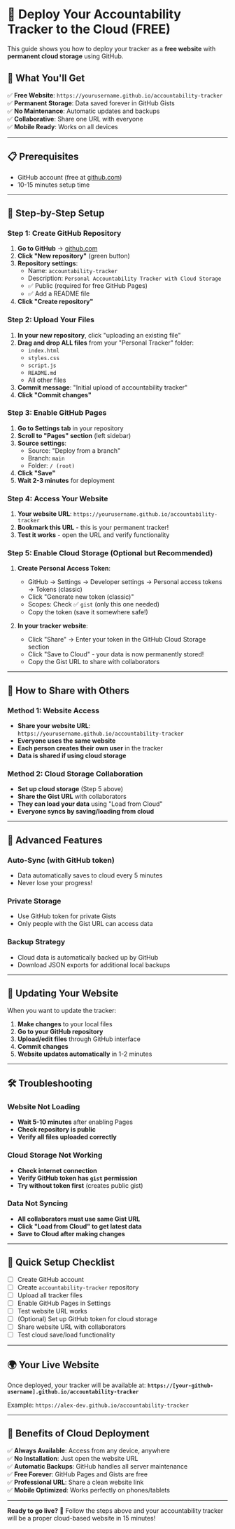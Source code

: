 # 🚀 Deploy Your Accountability Tracker to the Cloud (FREE)

This guide shows you how to deploy your tracker as a **free website** with **permanent cloud storage** using GitHub.

## 🌟 What You'll Get

✅ **Free Website**: `https://yourusername.github.io/accountability-tracker`  
✅ **Permanent Storage**: Data saved forever in GitHub Gists  
✅ **No Maintenance**: Automatic updates and backups  
✅ **Collaborative**: Share one URL with everyone  
✅ **Mobile Ready**: Works on all devices  

---

## 📋 Prerequisites

- GitHub account (free at [github.com](https://github.com))
- 10-15 minutes setup time

---

## 🔧 Step-by-Step Setup

### Step 1: Create GitHub Repository

1. **Go to GitHub** → [github.com](https://github.com)
2. **Click "New repository"** (green button)
3. **Repository settings**:
   - Name: `accountability-tracker`
   - Description: `Personal Accountability Tracker with Cloud Storage`
   - ✅ Public (required for free GitHub Pages)
   - ✅ Add a README file
4. **Click "Create repository"**

### Step 2: Upload Your Files

1. **In your new repository**, click "uploading an existing file"
2. **Drag and drop ALL files** from your "Personal Tracker" folder:
   - `index.html`
   - `styles.css`
   - `script.js`
   - `README.md`
   - All other files
3. **Commit message**: "Initial upload of accountability tracker"
4. **Click "Commit changes"**

### Step 3: Enable GitHub Pages

1. **Go to Settings tab** in your repository
2. **Scroll to "Pages" section** (left sidebar)
3. **Source settings**:
   - Source: "Deploy from a branch"
   - Branch: `main`
   - Folder: `/ (root)`
4. **Click "Save"**
5. **Wait 2-3 minutes** for deployment

### Step 4: Access Your Website

1. **Your website URL**: `https://yourusername.github.io/accountability-tracker`
2. **Bookmark this URL** - this is your permanent tracker!
3. **Test it works** - open the URL and verify functionality

### Step 5: Enable Cloud Storage (Optional but Recommended)

1. **Create Personal Access Token**:
   - GitHub → Settings → Developer settings → Personal access tokens → Tokens (classic)
   - Click "Generate new token (classic)"
   - Scopes: Check ✅ `gist` (only this one needed)
   - Copy the token (save it somewhere safe!)

2. **In your tracker website**:
   - Click "Share" → Enter your token in the GitHub Cloud Storage section
   - Click "Save to Cloud" - your data is now permanently stored!
   - Copy the Gist URL to share with collaborators

---

## 🤝 How to Share with Others

### Method 1: Website Access
- **Share your website URL**: `https://yourusername.github.io/accountability-tracker`
- **Everyone uses the same website**
- **Each person creates their own user** in the tracker
- **Data is shared if using cloud storage**

### Method 2: Cloud Storage Collaboration
- **Set up cloud storage** (Step 5 above)
- **Share the Gist URL** with collaborators
- **They can load your data** using "Load from Cloud"
- **Everyone syncs by saving/loading from cloud**

---

## 📱 Advanced Features

### Auto-Sync (with GitHub token)
- Data automatically saves to cloud every 5 minutes
- Never lose your progress!

### Private Storage
- Use GitHub token for private Gists
- Only people with the Gist URL can access data

### Backup Strategy
- Cloud data is automatically backed up by GitHub
- Download JSON exports for additional local backups

---

## 🔄 Updating Your Website

When you want to update the tracker:

1. **Make changes** to your local files
2. **Go to your GitHub repository**
3. **Upload/edit files** through GitHub interface
4. **Commit changes**
5. **Website updates automatically** in 1-2 minutes

---

## 🛠️ Troubleshooting

### Website Not Loading
- **Wait 5-10 minutes** after enabling Pages
- **Check repository is public**
- **Verify all files uploaded correctly**

### Cloud Storage Not Working
- **Check internet connection**
- **Verify GitHub token has `gist` permission**
- **Try without token first** (creates public gist)

### Data Not Syncing
- **All collaborators must use same Gist URL**
- **Click "Load from Cloud" to get latest data**
- **Save to Cloud after making changes**

---

## 🎯 Quick Setup Checklist

- [ ] Create GitHub account
- [ ] Create `accountability-tracker` repository  
- [ ] Upload all tracker files
- [ ] Enable GitHub Pages in Settings
- [ ] Test website URL works
- [ ] (Optional) Set up GitHub token for cloud storage
- [ ] Share website URL with collaborators
- [ ] Test cloud save/load functionality

---

## 🌍 Your Live Website

Once deployed, your tracker will be available at:
**`https://[your-github-username].github.io/accountability-tracker`**

Example: `https://alex-dev.github.io/accountability-tracker`

---

## 🎉 Benefits of Cloud Deployment

✅ **Always Available**: Access from any device, anywhere  
✅ **No Installation**: Just open the website URL  
✅ **Automatic Backups**: GitHub handles all server maintenance  
✅ **Free Forever**: GitHub Pages and Gists are free  
✅ **Professional URL**: Share a clean website link  
✅ **Mobile Optimized**: Works perfectly on phones/tablets  

---

**Ready to go live?** 🚀 Follow the steps above and your accountability tracker will be a proper cloud-based website in 15 minutes!